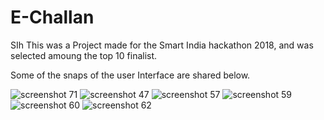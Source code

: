 # E-Challan
SIh
This was a Project made for the Smart India hackathon 2018, and was selected amoung the top 10 finalist. 

Some of the snaps of the user Interface are shared below.




![screenshot 71](https://user-images.githubusercontent.com/22870956/40983054-604ddd02-68fc-11e8-9c60-f55f6eed9ea6.png)
![screenshot 47](https://user-images.githubusercontent.com/22870956/40983055-60871acc-68fc-11e8-9862-25454fafaf0a.png)
![screenshot 57](https://user-images.githubusercontent.com/22870956/40983056-60cac5b0-68fc-11e8-98d8-5d3ccef149a8.png)
![screenshot 59](https://user-images.githubusercontent.com/22870956/40983057-610555d6-68fc-11e8-8cb8-cd92d38690c5.png)
![screenshot 60](https://user-images.githubusercontent.com/22870956/40983059-6137d790-68fc-11e8-846c-26a3aed891ec.png)
![screenshot 62](https://user-images.githubusercontent.com/22870956/40983060-616b8b4e-68fc-11e8-9b9a-910afc3e82bd.png)

